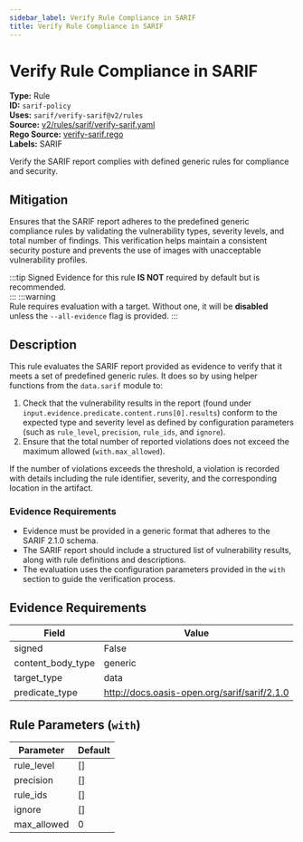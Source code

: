 ```yaml
---
sidebar_label: Verify Rule Compliance in SARIF
title: Verify Rule Compliance in SARIF
---  
```

# Verify Rule Compliance in SARIF  
**Type:** Rule  
**ID:** `sarif-policy`  
**Uses:** `sarif/verify-sarif@v2/rules`  
**Source:** [v2/rules/sarif/verify-sarif.yaml](https://github.com/scribe-public/sample-policies/blob/main/v2/rules/sarif/verify-sarif.yaml)  
**Rego Source:** [verify-sarif.rego](https://github.com/scribe-public/sample-policies/blob/main/v2/rules/sarif/verify-sarif.rego)  
**Labels:** SARIF  

Verify the SARIF report complies with defined generic rules for compliance and security.


## Mitigation  
Ensures that the SARIF report adheres to the predefined generic compliance rules by validating  the vulnerability types, severity levels, and total number of findings. This verification helps maintain  a consistent security posture and prevents the use of images with unacceptable vulnerability profiles.


:::tip 
Signed Evidence for this rule **IS NOT** required by default but is recommended.  
::: 
:::warning  
Rule requires evaluation with a target. Without one, it will be **disabled** unless the `--all-evidence` flag is provided.
::: 

## Description  
This rule evaluates the SARIF report provided as evidence to verify that it meets a set of predefined generic rules.
It does so by using helper functions from the `data.sarif` module to:

1. Check that the vulnerability results in the report (found under `input.evidence.predicate.content.runs[0].results`)
   conform to the expected type and severity level as defined by configuration parameters (such as `rule_level`, `precision`, 
   `rule_ids`, and `ignore`).
2. Ensure that the total number of reported violations does not exceed the maximum allowed (`with.max_allowed`).

If the number of violations exceeds the threshold, a violation is recorded with details including the rule identifier, 
severity, and the corresponding location in the artifact.

### **Evidence Requirements**

- Evidence must be provided in a generic format that adheres to the SARIF 2.1.0 schema.
- The SARIF report should include a structured list of vulnerability results, along with rule definitions and descriptions.
- The evaluation uses the configuration parameters provided in the `with` section to guide the verification process.


## Evidence Requirements  
| Field | Value |
|-------|-------|
| signed | False |
| content_body_type | generic |
| target_type | data |
| predicate_type | http://docs.oasis-open.org/sarif/sarif/2.1.0 |

## Rule Parameters (`with`)  
| Parameter | Default |
|-----------|---------|
| rule_level | [] |
| precision | [] |
| rule_ids | [] |
| ignore | [] |
| max_allowed | 0 |
